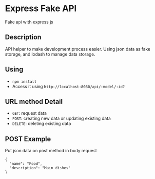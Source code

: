 # Express Fake API
Fake api with express js

## Description
API helper to make development process easier. Using json data as fake storage, and lodash to manage data storage.

## Using
* `npm install`
* Access it using `http://localhost:8080/api/:model/:id?`

## URL method Detail
* `GET`: request data
* `POST`: creating new data or updating existing data
* `DELETE`: deleting existing data

## POST Example
Put json data on post method in body request
```
{
  "name": "Food",
  "description": "Main dishes"
}
```